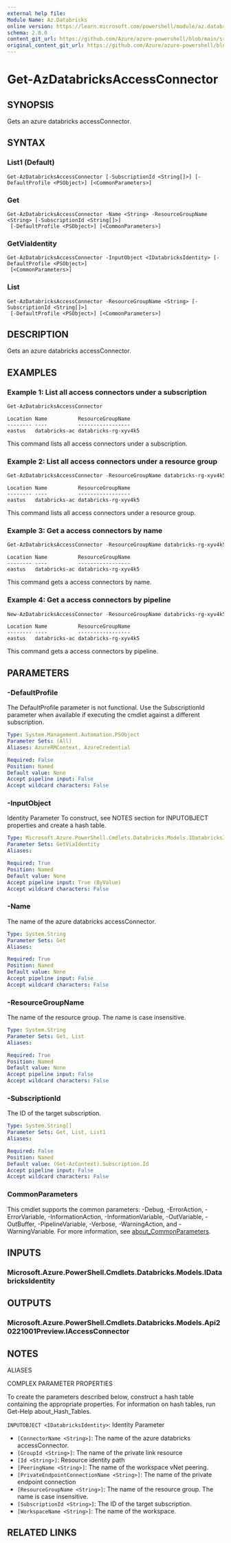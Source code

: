 ```yaml
---
external help file: 
Module Name: Az.Databricks
online version: https://learn.microsoft.com/powershell/module/az.databricks/get-azdatabricksaccessconnector
schema: 2.0.0
content_git_url: https://github.com/Azure/azure-powershell/blob/main/src/Databricks/help/Get-AzDatabricksAccessConnector.md
original_content_git_url: https://github.com/Azure/azure-powershell/blob/main/src/Databricks/help/Get-AzDatabricksAccessConnector.md
---
```


# Get-AzDatabricksAccessConnector

## SYNOPSIS
Gets an azure databricks accessConnector.

## SYNTAX

### List1 (Default)
```
Get-AzDatabricksAccessConnector [-SubscriptionId <String[]>] [-DefaultProfile <PSObject>] [<CommonParameters>]
```

### Get
```
Get-AzDatabricksAccessConnector -Name <String> -ResourceGroupName <String> [-SubscriptionId <String[]>]
 [-DefaultProfile <PSObject>] [<CommonParameters>]
```

### GetViaIdentity
```
Get-AzDatabricksAccessConnector -InputObject <IDatabricksIdentity> [-DefaultProfile <PSObject>]
 [<CommonParameters>]
```

### List
```
Get-AzDatabricksAccessConnector -ResourceGroupName <String> [-SubscriptionId <String[]>]
 [-DefaultProfile <PSObject>] [<CommonParameters>]
```

## DESCRIPTION
Gets an azure databricks accessConnector.

## EXAMPLES

### Example 1: List all access connectors under a subscription
```powershell
Get-AzDatabricksAccessConnector
```

```output
Location Name          ResourceGroupName
-------- ----          -----------------
eastus   databricks-ac databricks-rg-xyv4k5
```

This command lists all access connectors under a subscription.

### Example 2: List all access connectors under a resource group
```powershell
Get-AzDatabricksAccessConnector -ResourceGroupName databricks-rg-xyv4k5
```

```output
Location Name          ResourceGroupName
-------- ----          -----------------
eastus   databricks-ac databricks-rg-xyv4k5
```

This command lists all access connectors under a resource group.

### Example 3: Get a access connectors by name
```powershell
Get-AzDatabricksAccessConnector -ResourceGroupName databricks-rg-xyv4k5 -Name databricks-ac
```

```output
Location Name          ResourceGroupName
-------- ----          -----------------
eastus   databricks-ac databricks-rg-xyv4k5
```

This command gets a access connectors by name.

### Example 4: Get a access connectors by pipeline
```powershell
New-AzDatabricksAccessConnector -ResourceGroupName databricks-rg-xyv4k5 -Name databricks-ac -Location eastus | Get-AzDatabricksAccessConnector
```

```output
Location Name          ResourceGroupName
-------- ----          -----------------
eastus   databricks-ac databricks-rg-xyv4k5
```

This command gets a access connectors by pipeline.

## PARAMETERS

### -DefaultProfile
The DefaultProfile parameter is not functional.
Use the SubscriptionId parameter when available if executing the cmdlet against a different subscription.

```yaml
Type: System.Management.Automation.PSObject
Parameter Sets: (All)
Aliases: AzureRMContext, AzureCredential

Required: False
Position: Named
Default value: None
Accept pipeline input: False
Accept wildcard characters: False
```

### -InputObject
Identity Parameter
To construct, see NOTES section for INPUTOBJECT properties and create a hash table.

```yaml
Type: Microsoft.Azure.PowerShell.Cmdlets.Databricks.Models.IDatabricksIdentity
Parameter Sets: GetViaIdentity
Aliases:

Required: True
Position: Named
Default value: None
Accept pipeline input: True (ByValue)
Accept wildcard characters: False
```

### -Name
The name of the azure databricks accessConnector.

```yaml
Type: System.String
Parameter Sets: Get
Aliases:

Required: True
Position: Named
Default value: None
Accept pipeline input: False
Accept wildcard characters: False
```

### -ResourceGroupName
The name of the resource group.
The name is case insensitive.

```yaml
Type: System.String
Parameter Sets: Get, List
Aliases:

Required: True
Position: Named
Default value: None
Accept pipeline input: False
Accept wildcard characters: False
```

### -SubscriptionId
The ID of the target subscription.

```yaml
Type: System.String[]
Parameter Sets: Get, List, List1
Aliases:

Required: False
Position: Named
Default value: (Get-AzContext).Subscription.Id
Accept pipeline input: False
Accept wildcard characters: False
```

### CommonParameters
This cmdlet supports the common parameters: -Debug, -ErrorAction, -ErrorVariable, -InformationAction, -InformationVariable, -OutVariable, -OutBuffer, -PipelineVariable, -Verbose, -WarningAction, and -WarningVariable. For more information, see [about_CommonParameters](http://go.microsoft.com/fwlink/?LinkID=113216).

## INPUTS

### Microsoft.Azure.PowerShell.Cmdlets.Databricks.Models.IDatabricksIdentity

## OUTPUTS

### Microsoft.Azure.PowerShell.Cmdlets.Databricks.Models.Api20221001Preview.IAccessConnector

## NOTES

ALIASES

COMPLEX PARAMETER PROPERTIES

To create the parameters described below, construct a hash table containing the appropriate properties. For information on hash tables, run Get-Help about_Hash_Tables.


`INPUTOBJECT <IDatabricksIdentity>`: Identity Parameter
  - `[ConnectorName <String>]`: The name of the azure databricks accessConnector.
  - `[GroupId <String>]`: The name of the private link resource
  - `[Id <String>]`: Resource identity path
  - `[PeeringName <String>]`: The name of the workspace vNet peering.
  - `[PrivateEndpointConnectionName <String>]`: The name of the private endpoint connection
  - `[ResourceGroupName <String>]`: The name of the resource group. The name is case insensitive.
  - `[SubscriptionId <String>]`: The ID of the target subscription.
  - `[WorkspaceName <String>]`: The name of the workspace.

## RELATED LINKS


